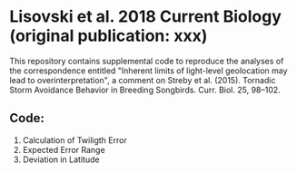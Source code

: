 ﻿# Lisovski et al. 2018 Current Biology (original publication: xxx)

This repository contains supplemental code to reproduce the analyses of the correspondence entitled "Inherent limits of light-level geolocation may lead to overinterpretation", a comment on Streby et al. (2015). Tornadic Storm Avoidance Behavior in Breeding Songbirds. Curr. Biol. 25, 98–102.

## Code:
1. Calculation of Twiligth Error
2. Expected Error Range
3. Deviation in Latitude
